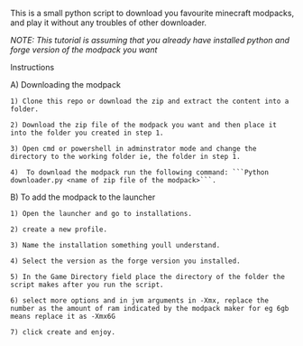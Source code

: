 This is a small python script to download you favourite minecraft modpacks, and play it without any troubles of other downloader.

*NOTE: This tutorial is assuming that you already have installed python and forge version of the modpack you want*

Instructions

A) Downloading the modpack
    
    1) Clone this repo or download the zip and extract the content into a folder.

    2) Download the zip file of the modpack you want and then place it into the folder you created in step 1.

    3) Open cmd or powershell in adminstrator mode and change the directory to the working folder ie, the folder in step 1.

    4)  To download the modpack run the following command: ```Python downloader.py <name of zip file of the modpack>```.

B) To add the modpack to the launcher

    1) Open the launcher and go to installations.
    
    2) create a new profile.
    
    3) Name the installation something youll understand.
    
    4) Select the version as the forge version you installed.
    
    5) In the Game Directory field place the directory of the folder the script makes after you run the script. 
    
    6) select more options and in jvm arguments in -Xmx, replace the number as the amount of ram indicated by the modpack maker for eg 6gb means replace it as -Xmx6G
    
    7) click create and enjoy.
